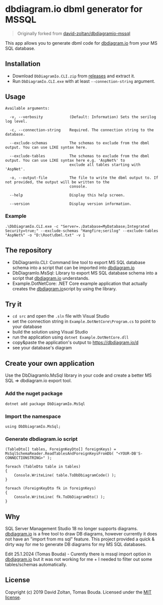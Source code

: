# dbdiagram.io dbml generator for MSSQL

> Originally forked from [david-zoltan/dbdiagramio-mssql](https://github.com/david-zoltan/dbdiagramio-mssql)

This app allows you to generate dbml code for [dbdiagram.io](https://dbdiagram.io) from your MS SQL database.

## Installation

* Download `DbDiagramIo.CLI.zip` from [releases](https://github.com/TomasBouda/dbdiagramio-mssql/releases/latest) and extract it.
* Run `DbDiagramIo.CLI.exe` with at least `--connection-string` argument.

## Usage

```
Available arguments:

  -v, --verbosity            (Default: Information) Sets the serilog log level.

  -c, --connection-string    Required. The connection string to the database.

  --exclude-schemas          The schemas to exclude from the dbml output. You can use LIKE syntax here.

  --exclude-tables           The schemas to exclude from the dbml output. You can use LIKE syntax here e.g. 'AspNet%' to
                             exclude all tables starting with 'AspNet'.

  -o, --output-file          The file to write the dbml output to. If not provided, the output will be written to the
                             console.

  --help                     Display this help screen.

  --version                  Display version information.
```

### Example

```
.\DbDiagramIo.CLI.exe -c "Server=.;Database=MyDatabase;Integrated Security=true;" --exclude-schemas "Hangfire;serilog" --exclude-tables "AspNet%" -o "D:\Root\dbml.txt" -v 1
```

## The repository

* DbDiagramIo.CLI: Command line tool to export MS SQL database schema into a script that can be imported into [dbdiagram.io](https://dbdiagram.io)
* DbDiagramIo.MsSql: Library to export MS SQL database schema into a script that [dbdiagram.io](https://dbdiagram.io) understands.
* Example.DotNetCore: .NET Core example application that actually creates the [dbdiagram.io](https://dbdiagram.io)script by using the library.

## Try it

* `cd src` and open the `.sln` file with Visual Studio
* set the connection string in `Example.DotNetCore\Program.cs` to point to your database
* build the solution using Visual Studio
* run the application using `dotnet Example.DotNetCore.dll`
* copy&paste the application's output to https://dbdiagram.io/d
* see your database's diagram

## Create your own application

Use the DbDiagramIo.MsSql library in your code and create a better MS SQL => dbdiagram.io export tool.

### Add the nuget package


```
dotnet add package DbDiagramIo.MsSql
```

### Import the namespace

```
using DbDbiagramIo.MsSql;
```

### Generate dbdiagram.io script

```
(TableDto[] tables, ForeignKeyDto[] foreignKeys) = MsSqlSchemaReader.ReadTablesAndForeignKeysFromDb( "<YOUR-DB'S-CONNECTIONSTRING>" );

foreach (TableDto table in tables)
{
    Console.WriteLine( table.ToDbDbiagramCode() );
}

foreach (ForeignKeyDto fk in foreignKeys)
{
    Console.WriteLine( fk.ToDbDiagramDto() );
}
```

## Why

SQL Server Management Studio 18 no longer supports diagrams. [dbdiagram.io](https://dbdiagram.io) is a free tool to draw DB diagrams, however currently it does not have an "import from ms sql" feature. This project provided a quick & dirty way for me to generate DB diagrams for my MS SQL databases.

Edit 25.1.2024 (Tomas Bouda) - Curently there is mssql import option in [dbdiagram.io](https://dbdiagram.io) but it was not working for me + I needed to filter out some tables/schemas automatically.

## License

Copyright (c) 2019 David Zoltan, Tomas Bouda. Licensed under the [MIT license](LICENSE).
